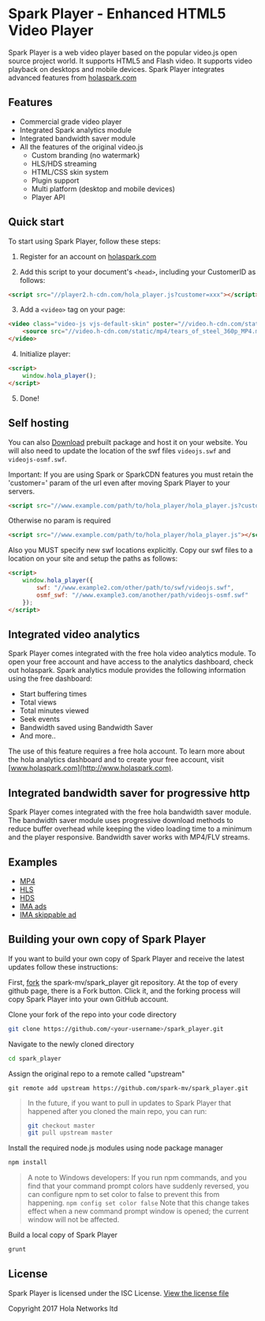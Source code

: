 # Spark Player - Enhanced HTML5 Video Player
Spark Player is a web video player based on the popular video.js open source project world. It supports HTML5 and Flash video. It supports video playback on desktops and mobile devices. Spark Player integrates advanced features from [holaspark.com](http://www.holaspark.com)

## Features

- Commercial grade video player
- Integrated Spark analytics module
- Integrated bandwidth saver module
- All the features of the original video.js
  - Custom branding (no watermark)
  - HLS/HDS streaming
  - HTML/CSS skin system
  - Plugin support
  - Multi platform (desktop and mobile devices)
  - Player API

## Quick start

To start using Spark Player, follow these steps:

1. Register for an account on [holaspark.com](http://holaspark.com/cp)

2. Add this script to your document's `<head>`, including your CustomerID as follows:

  ```html
  <script src="//player2.h-cdn.com/hola_player.js?customer=xxx"></script>
  ```

3. Add a `<video>` tag on your page:

  ```html
  <video class="video-js vjs-default-skin" poster="//video.h-cdn.com/static/mp4/tears_of_steel_1080p_MP4.jpg" width="640" height="360" controls>
      <source src="//video.h-cdn.com/static/mp4/tears_of_steel_360p_MP4.mp4" type="video/mp4">
  </video>
  ```

4. Initialize player:

  ```html
  <script>
      window.hola_player();
  </script>
  ```

5. Done!

## Self hosting

You can also [Download](https://github.com/spark-mv/spark_player/raw/v1.0.161/dist/hola-player-1.0.161.zip) prebuilt package and host it on your website.
You will also need to update the location of the swf files `videojs.swf` and `videojs-osmf.swf`.

Important: If you are using Spark or SparkCDN features you must retain the 'customer=<id>' param of the url even after moving Spark Player to your servers.

```html
<script src="//www.example.com/path/to/hola_player/hola_player.js?customer=xxx"></script>
```
Otherwise no param is required

```html
<script src="//www.example.com/path/to/hola_player/hola_player.js"></script>
```

Also you MUST specify new swf locations explicitly. Copy our swf files to a location on your site and setup the paths as follows:

```html
<script>
    window.hola_player({
        swf: "//www.example2.com/other/path/to/swf/videojs.swf",
        osmf_swf: "//www.example3.com/another/path/videojs-osmf.swf"
    });
</script>
```

## Integrated video analytics

Spark Player comes integrated with the free hola video analytics module. To open your free account and have access to the analytics dashboard, check out holaspark.
Spark analytics module provides the following information using the free dashboard:
- Start buffering times
- Total views
- Total minutes viewed
- Seek events
- Bandwidth saved using Bandwidth Saver
- And more..

The use of this feature requires a free hola account. To learn more about the hola analytics dashboard and to create your free account, visit [www.holaspark.com](http://www.holaspark.com).

## Integrated bandwidth saver for progressive http

Spark Player comes integrated with the free hola bandwidth saver module. The bandwidth saver module uses progressive download methods to reduce buffer overhead while keeping the video loading time to a minimum and the player responsive.
Bandwidth saver works with MP4/FLV streams.

## Examples

* [MP4](http://hola.github.io/examples/cdn/#hola_player)
* [HLS](http://hola.github.io/examples/cdn/#hola_player_hls)
* [HDS](http://hola.github.io/examples/cdn/#hola_player_hds)
* [IMA ads](http://hola.github.io/examples/cdn/#hola_player_ima)
* [IMA skippable ad](http://hola.github.io/examples/cdn/#hola_player_ima_skippable)

## Building your own copy of Spark Player

If you want to build your own copy of Spark Player and receive the latest updates follow these instructions:

First, [fork](http://help.github.com/fork-a-repo/) the spark-mv/spark_player git repository. At the top of every github page, there is a Fork button. Click it, and the forking process will copy Spark Player into your own GitHub account.

Clone your fork of the repo into your code directory

```bash
git clone https://github.com/<your-username>/spark_player.git
```

Navigate to the newly cloned directory

```bash
cd spark_player
```

Assign the original repo to a remote called "upstream"

```
git remote add upstream https://github.com/spark-mv/spark_player.git
```

>In the future, if you want to pull in updates to Spark Player that happened after you cloned the main repo, you can run:
>
> ```bash
> git checkout master
> git pull upstream master
> ```

Install the required node.js modules using node package manager

```bash
npm install
```

> A note to Windows developers: If you run npm commands, and you find that your command prompt colors have suddenly reversed, you can configure npm to set color to false to prevent this from happening.
> `npm config set color false`
> Note that this change takes effect when a new command prompt window is opened; the current window will not be affected.

Build a local copy of Spark Player

```bash
grunt
```

## License

Spark Player is licensed under the ISC License. [View the license file](LICENSE)

Copyright 2017 Hola Networks ltd

